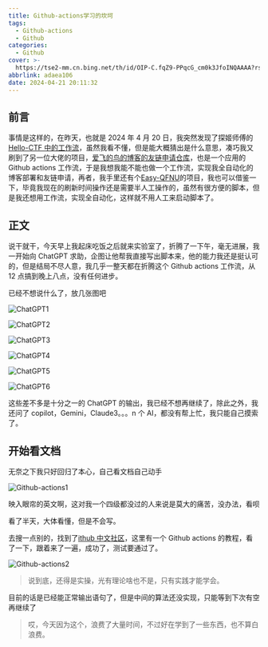 ```yaml
---
title: Github-actions学习的坎坷
tags:
  - Github-actions
  - Github
categories:
  - Github
cover: >-
  https://tse2-mm.cn.bing.net/th/id/OIP-C.fqZ9-PPqcG_cm0k3JfoINQAAAA?rs=1&pid=ImgDetMain
abbrlink: adaea106
date: 2024-04-21 20:11:32
---
```


## 前言

事情是这样的，在昨天，也就是 2024 年 4 月 20 日，我突然发现了探姬师傅的[Hello-CTF 中的工作流](https://github.com/ProbiusOfficial/Hello-CTF/blob/main/.github/workflows/ghdeploy.yml)，虽然我看不懂，但是能大概猜出是什么意思，凑巧我又刷到了另一位大佬的项目，[爱飞的鸟的博客的友链申请仓库](https://github.com/aFlyBird0/blog-friends)，也是一个应用的 Github actions 工作流，于是我想我能不能也做一个工作流，实现我全自动化的博客部署和友链申请，再者，我手里还有个[Easy-QFNU](https://github.com/W1ndys/Easy-QFNU)的项目，我也可以借鉴一下，毕竟我现在的刷新时间操作还是需要半人工操作的，虽然有很方便的脚本，但是我还想用工作流，实现全自动化，这样就不用人工来启动脚本了。

## 正文

说干就干，今天早上我起床吃饭之后就来实验室了，折腾了一下午，毫无进展，我一开始向 ChatGPT 求助，企图让他帮我直接写出脚本来，他的能力我还是挺认可的，但是结局不尽人意，我几乎一整天都在折腾这个 Github actions 工作流，从 12 点搞到晚上八点，没有任何进步。

已经不想说什么了，放几张图吧

![ChatGPT1](../img/Github-actions/image.png)

![ChatGPT2](../img/Github-actions/image-1.png)

![ChatGPT3](../img/Github-actions/image-2.png)

![ChatGPT4](../img/Github-actions/image-3.png)

![ChatGPT5](../img/Github-actions/image-4.png)

![ChatGPT6](../img/Github-actions/image-5.png)

这些差不多是十分之一的 ChatGPT 的输出，我已经不想再继续了，除此之外，我还问了 copilot，Gemini，Claude3。。。n 个 AI，都没有帮上忙，我只能自己摸索了。

## 开始看文档

无奈之下我只好回归了本心，自己看文档自己动手

![Github-actions1](../img/Github-actions/image-6.png)

映入眼帘的英文啊，这对我一个四级都没过的人来说是莫大的痛苦，没办法，看呗

看了半天，大体看懂，但是不会写。

去搜一点别的，找到了[ithub 中文社区](https://www.github-zh.com/getting-started/hello-github-actions#/)，这里有一个 Github actions 的教程，看了一下，跟着来了一遍，成功了，测试要通过了。

![Github-actions2](../img/Github-actions/image-7.png)

> 说到底，还得是实操，光有理论啥也不是，只有实践才能学会。

目前的话是已经能正常输出语句了，但是中间的算法还没实现，只能等到下次有空再继续了

> 哎，今天因为这个，浪费了大量时间，不过好在学到了一些东西，也不算白浪费。
